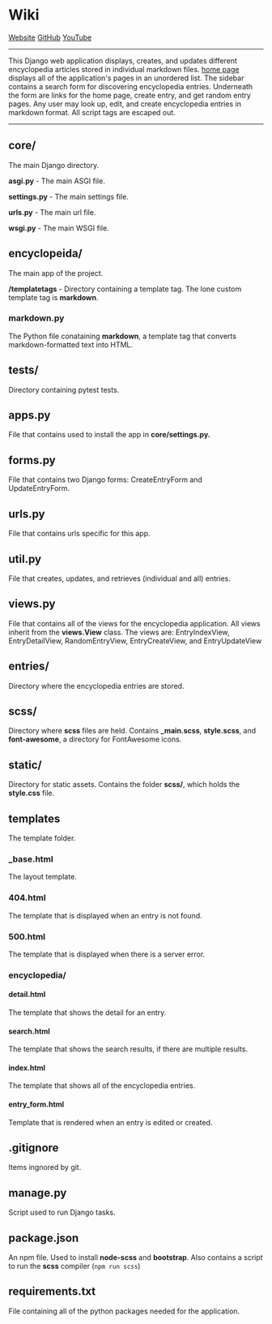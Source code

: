 # Wiki

[Website](https://wiki.devgrue.com)
[GitHub](https://github.com/leigh-data/wiki)
[YouTube](https://youtu.be/T9cCAtJLDh4)

---

This Django web application displays, creates, and updates different encyclopedia articles stored in individual markdown files. [home page](https://wiki.devgrue.com) displays all of the application's pages in an unordered list. The sidebar contains a search form for discovering encyclopedia entries. Underneath the form are links for the home page, create entry, and get random entry pages. Any user may look up, edit, and create encyclopedia entries in markdown format. All script tags are escaped out.

---

## core/

The main Django directory.

**asgi.py** - The main ASGI file.

**settings.py** - The main settings file.

**urls.py** - The main url file.

**wsgi.py** - The main WSGI file.

## encyclopeida/

The main app of the project.

**/templatetags** - Directory containing a template tag. The lone custom template tag is **markdown**.

### markdown.py

The Python file conataining **markdown**, a template tag that converts markdown-formatted text into HTML.

## tests/

Directory containing pytest tests.

## apps.py

File that contains used to install the app in **core/settings.py.**

## forms.py

File that contains two Django forms: CreateEntryForm and UpdateEntryForm.

## urls.py

File that contains urls specific for this app.

## util.py

File that creates, updates, and retrieves (individual and all) entries.

## views.py

File that contains all of the views for the encyclopedia application. All views inherit from the **views.View** class. The views are: EntryIndexView, EntryDetailView, RandomEntryView, EntryCreateView, and EntryUpdateView

## entries/

Directory where the encyclopedia entries are stored.

## scss/

Directory where **scss** files are held. Contains **\_main.scss**, **style.scss**, and **font-awesome**, a directory for FontAwesome icons.

## static/

Directory for static assets. Contains the folder **scss/**, which holds the **style.css** file.

## templates

The template folder.

### \_base.html

The layout template.

### 404.html

The template that is displayed when an entry is not found.

### 500.html

The template that is displayed when there is a server error.

### encyclopedia/

#### detail.html

The template that shows the detail for an entry.

#### search.html

The template that shows the search results, if there are multiple results.

#### index.html

The template that shows all of the encyclopedia entries.

#### entry_form.html

Template that is rendered when an entry is edited or created.

## .gitignore

Items ingnored by git.

## manage.py

Script used to run Django tasks.

## package.json

An npm file. Used to install **node-scss** and **bootstrap**. Also contains a script to run the **scss** compiler (`npm run scss`)

## requirements.txt

File containing all of the python packages needed for the application.
